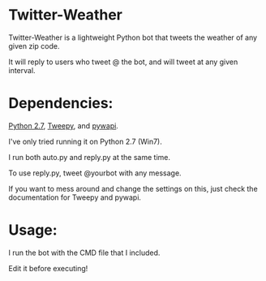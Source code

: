 Twitter-Weather
===============

Twitter-Weather is a lightweight Python bot that tweets the weather of any given zip code.

It will reply to users who tweet @ the bot, and will tweet at any given interval.

Dependencies:
===============

[Python 2.7](http://www.python.org/download/releases/2.7/), [Tweepy](https://github.com/tweepy/tweepy), and [pywapi](https://code.google.com/p/python-weather-api/).

I've only tried running it on Python 2.7 (Win7).

I run both auto.py and reply.py at the same time.

To use reply.py, tweet @yourbot with any message.

If you want to mess around and change the settings on this, just check the documentation for Tweepy and pywapi.

Usage:
===============

I run the bot with the CMD file that I included.

Edit it before executing!
